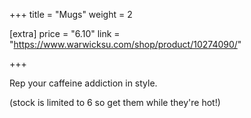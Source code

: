 +++
title = "Mugs"
weight = 2

[extra]
price = "6.10"
link = "https://www.warwicksu.com/shop/product/10274090/"

+++

Rep your caffeine addiction in style.

(stock is limited to 6 so get them while they're hot!)